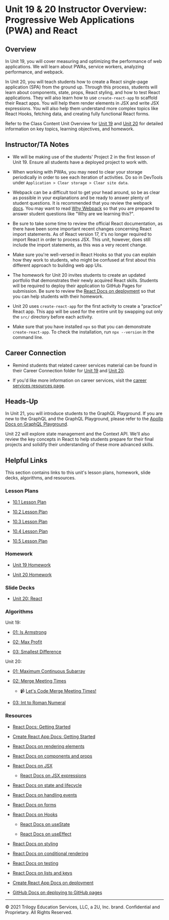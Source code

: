 # Unit 19 & 20 Instructor Overview: Progressive Web Applications (PWA) and React

## Overview

In Unit 19, you will cover measuring and optimizing the performance of web applications. We will learn about PWAs, service workers, analyzing performance, and webpack.

In Unit 20, you will teach students how to create a React single-page application (SPA) from the ground up. Through this process, students will learn about components, state, props, React styling, and how to test React applications. They will also learn how to use `create-react-app` to scaffold their React apps. You will help them render elements in JSX and write JSX expressions. You will also help them understand more complex topics like React Hooks, fetching data, and creating fully functional React forms.

Refer to the Class Content Unit Overview for [Unit 19](../../../01-Class-Content/19-PWA/README.md) and [Unit 20](../../../01-Class-Content/20-React/README.md) for detailed information on key topics, learning objectives, and homework.

## Instructor/TA Notes

* We will be making use of the students' Project 2 in the first lesson of Unit 19. Ensure all students have a deployed project to work with.

* When working with PWAs, you may need to clear your storage periodically in order to see each iteration of activities. Do so in DevTools under `Application > Clear storage > Clear site data`.

* Webpack can be a difficult tool to get your head around, so be as clear as possible in your explanations and be ready to answer plenty of student questions. It is recommended that you review the webpack [docs](https://webpack.js.org/concepts). You may want to read [Why Webpack](https://webpack.js.org/concepts/why-webpack) so that you are prepared to answer student questions like "Why are we learning this?".

* Be sure to take some time to review the official React documentation, as there have been some important recent changes concerning React import statements. As of React version 17, it's no longer required to import React in order to process JSX. This unit, however, does still include the import statements, as this was a very recent change. 

* Make sure you're well-versed in React Hooks so that you can explain how they work to students, who might be confused at first about this different approach to building web app UIs.

* The homework for Unit 20 invites students to create an updated portfolio that demonstrates their newly acquired React skills. Students will be required to deploy their application to GitHub Pages for submission. Be sure to review the [React Docs on deployment](https://create-react-app.dev/docs/deployment/#github-pages) so that you can help students with their homework.

* Unit 20 uses `create-react-app` for the first activity to create a "practice" React app. This app will be used for the entire unit by swapping out only the `src/` directory before each activity.

* Make sure that you have installed `npx` so that you can demonstrate `create-react-app`. To check the installation, run `npx --version` in the command line. 

## Career Connection

* Remind students that related career services material can be found in their Career Connection folder for [Unit 19](../../../01-Class-Content/19-PWA/04-Important/CAREER-CONNECTION.md) and [Unit 20](../../../01-Class-Content/20-React/04-Career-Connection/README.md).

* If you'd like more information on career services, visit the [career services resources page](https://careernetwork.2u.com/).

## Heads-Up

In Unit 21, you will introduce students to the GraphQL Playground. If you are new to the GraphQL and the GraphQL Playground, please refer to the [Apollo Docs on GraphQL Playground](https://www.apollographql.com/docs/apollo-server/testing/graphql-playground/).

Unit 22 will explore state management and the Context API. We'll also review the key concepts in React to help students prepare for their final projects and solidify their understanding of these more advanced skills. 

## Helpful Links

This section contains links to this unit's lesson plans, homework, slide decks, algorithms, and resources.

### Lesson Plans

  * [10.1 Lesson Plan](./01-Day/01-Day-LessonPlan.md)

  * [10.2 Lesson Plan](./02-Day/02-Day-LessonPlan.md)
  
  * [10.3 Lesson Plan](./03-Day/03-Day-LessonPlan.md)

  * [10.4 Lesson Plan](./04-Day/04-Day-LessonPlan.md)
  
  * [10.5 Lesson Plan](./05-Day/05-Day-LessonPlan.md)

### Homework

  * [Unit 19 Homework](../../../01-Class-Content/19-PWA/02-Homework)

  * [Unit 20 Homework](../../../01-Class-Content/20-React/02-Homework)

### Slide Decks

  * [Unit 20: React](https://docs.google.com/presentation/d/1V5th9cgx_YcKZDC6kcJJHwrOc-3Ql6JB3AXoW3_Jqkk/edit?usp=sharing)

### Algorithms

Unit 19:

  * [01: Is Armstrong](../../../01-Class-Content/19-PWA/03-Algorithms/01-is-armstrong)

  * [02: Max Profit](../../../01-Class-Content/19-PWA/03-Algorithms/02-max-profit)
  
  * [03: Smallest Difference](../../../01-Class-Content/19-PWA/03-Algorithms/03-smallest-difference)

Unit 20:

  * [01: Maximum Continuous Subarray](./../../../01-Class-Content/20-React/03-Algorithms/01-maximum-continuous-subarray)

  * [02: Merge Meeting Times](./../../../01-Class-Content/20-React/03-Algorithms/02-merge-meeting-times)

    * 📹 [Let's Code Merge Meeting Times!](https://2u-20.wistia.com/medias/rsyvzd1cxl)

  * [03: Int to Roman Numeral](./../../../01-Class-Content/20-React/03-Algorithms/03-int-to-roman)

### Resources

  * [React Docs: Getting Started](https://reactjs.org/docs/getting-started.html)

  * [Create React App Docs: Getting Started](https://create-react-app.dev/docs/getting-started/)

  * [React Docs on rendering elements](https://reactjs.org/docs/rendering-elements.html)

  * [React Docs on components and props](https://reactjs.org/docs/components-and-props.html)

  * [React Docs on JSX](https://reactjs.org/docs/introducing-jsx.html)

    * [React Docs on JSX expressions](https://reactjs.org/docs/jsx-in-depth.html) 

  * [React Docs on state and lifecycle](https://reactjs.org/docs/state-and-lifecycle.html) 

  * [React Docs on handling events](https://reactjs.org/docs/handling-events.html)

  * [React Docs on forms](https://reactjs.org/docs/forms.html)

  * [React Docs on Hooks](https://reactjs.org/docs/hooks-intro.html)

    * [React Docs on useState](https://reactjs.org/docs/hooks-state.html)

    * [React Docs on useEffect](https://reactjs.org/docs/hooks-effect.html)

  * [React Docs on styling](https://reactjs.org/docs/faq-styling.html)

  * [React Docs on conditional rendering](https://reactjs.org/docs/conditional-rendering.html)

  * [React Docs on testing](https://reactjs.org/docs/testing.html)

  * [React Docs on lists and keys](https://reactjs.org/docs/lists-and-keys.html)          

  * [Create React App Docs on deployment](https://create-react-app.dev/docs/deployment)

  * [GitHub Docs on deploying to GitHub pages](https://docs.github.com/en/free-pro-team@latest/github/working-with-github-pages/creating-a-github-pages-site)

---
© 2021 Trilogy Education Services, LLC, a 2U, Inc. brand. Confidential and Proprietary. All Rights Reserved.
